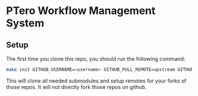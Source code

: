 # PTero Workflow Management System

## Setup
The first time you clone this repo, you should run the following command:

```bash
make init GITHUB_USERNAME=<username> GITHUB_PULL_REMOTE=upstream GITHUB_PUSH_REMOTE=origin
```

This will clone all needed submodules and setup remotes for your forks of those
repos.  It will not directly fork those repos on github.
